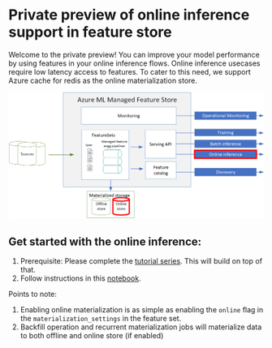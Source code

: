 # Private preview of online inference support in feature store

Welcome to the private preview! You can improve your model performance by using features in your online inference flows. Online inference usecases require low latency access to features. To cater to this need, we support Azure cache for redis as the online materialization store.

![](./arch.png)

## Get started with the online inference: 
1. Prerequisite: Please complete the [tutorial series](https://learn.microsoft.com/en-us/azure/machine-learning/tutorial-get-started-with-feature-store?view=azureml-api-2). This will build on top of that.
1. Follow instructions in this [notebook](https://github.com/Azure/azureml-examples/blob/featurestore/online/sdk/python/featurestore_sample/notebooks/sdk_only/5.%20Enable%20online%20store%20and%20run%20online%20inference.ipynb).


Points to note:

1. Enabling online materialization is as simple as enabling the `online` flag in the `materialization_settings` in the feature set.
1. Backfill operation and recurrent materialization jobs will materialize data to both offline and online store (if enabled)

